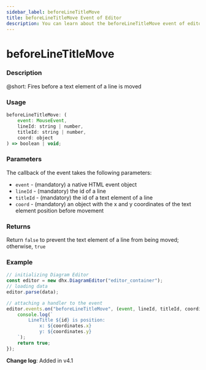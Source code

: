 ```yaml
---
sidebar_label: beforeLineTitleMove
title: beforeLineTitleMove Event of Editor
description: You can learn about the beforeLineTitleMove event of editor in the documentation of the DHTMLX JavaScript Diagram library. Browse developer guides and API reference, try out code examples and live demos, and download a free 30-day evaluation version of DHTMLX Diagram.
---
```


# beforeLineTitleMove

### Description

@short: Fires before a text element of a line is moved

### Usage

~~~js
beforeLineTitleMove: (
    event: MouseEvent, 
    lineId: string | number, 
    titleId: string | number, 
    coord: object
) => boolean | void;
~~~

### Parameters

The callback of the event takes the following parameters:

- `event` - (mandatory) a native HTML event object
- `lineId` - (mandatory) the id of a line
- `titleId` - (mandatory) the id of a text element of a line
- `coord` - (mandatory) an object with the x and y coordinates of the text element position before movement

### Returns

Return `false` to prevent the text element of a line from being moved; otherwise, `true`

### Example

~~~js {7-14}
// initializing Diagram Editor
const editor = new dhx.DiagramEditor("editor_container");
// loading data
editor.parse(data);

// attaching a handler to the event
editor.events.on("beforeLineTitleMove", (event, lineId, titleId, coordinates) => {
    console.log(`
        LineTitle ${id} is position:
            x: ${coordinates.x}
            y: ${coordinates.y}
    `);
    return true;
});
~~~

**Change log**: Added in v4.1
